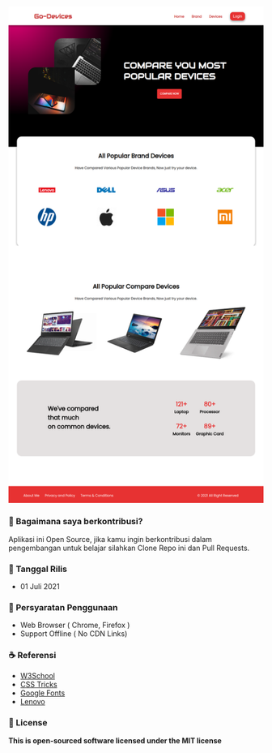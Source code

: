 

![Sceenshoot](https://github.com/andikatuluspangestu/godevices-landingpage/raw/main/Go-Devices-Compare-you-most-popular-devices%20(1).png)
	
### 🤝 Bagaimana saya berkontribusi?
Aplikasi ini Open Source, jika kamu ingin berkontribusi dalam pengembangan untuk belajar silahkan Clone Repo ini dan Pull Requests.

### 📆 Tanggal Rilis
* 01 Juli 2021

### 📝 Persyaratan Penggunaan
* Web Browser ( Chrome, Firefox )
* Support Offline ( No CDN Links)

### ☕ Referensi
* [W3School](https://w3school.com)
* [CSS Tricks](https://csstricks.com)
* [Google Fonts](https://fonts.google.com)
* [Lenovo](https://www.lenovo.com/id/in/laptops/c/laptops)

### 📜 License 
**This is open-sourced software licensed under the MIT license**
